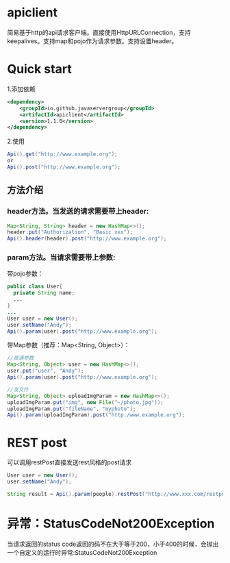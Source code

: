 # apiclient

简易基于http的api请求客户端。直接使用HttpURLConnection，支持keepalives。支持map和pojo作为请求参数。支持设置header。

# Quick start
1.添加依赖
```xml
<dependency>
    <groupId>io.github.javaservergroup</groupId>
    <artifactId>apiclient</artifactId>
    <version>1.1.0</version>
</dependency>
```
2.使用
```java
Api().get("http://www.example.org");
or
Api().post("http://www.example.org");
```

## 方法介绍
### header方法。当发送的请求需要带上header:
```java
Map<String, String> header = new HashMap<>();
header.put("Authorization", "Basic xxx");
Api().header(header).post("http://www.example.org");
```
### param方法。当请求需要带上参数:
带pojo参数：
```java
public class User{
  private String name;
  ...
}
...
User user = new User();
user.setName("Andy");
Api().param(user).post("http://www.example.org");
```
带Map参数（推荐：Map&lt;String, Object&gt;）：
```java
//普通参数
Map<String, Object> user = new HashMap<>();
user.put("user", "Andy");
Api().param(user).post("http://www.example.org");
```
```java
//发文件
Map<String, Object> uploadImgParam = new HashMap<>();
uploadImgParam.put("img", new File("~/photo.jpg"));
uploadImgParam.put("fileName", "myphoto");
Api().param(uploadImgParam).post("http:/www.example.org");
```
# REST post
可以调用restPost直接发送rest风格的post请求
```java
User user = new User();
user.setName("Andy");

String result = Api().param(people).restPost("http://www.xxx.com/restpost");
```
# 异常：StatusCodeNot200Exception
当请求返回的status code返回的码不在大于等于200，小于400的时候，会抛出一个自定义的运行时异常:StatusCodeNot200Exception
